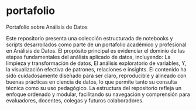 # portafolio
Portafolio sobre Análisis de Datos

Este repositorio presenta una colección estructurada de notebooks y scripts desarrollados como parte de un portafolio académico y profesional en Análisis de Datos. El propósito principal es evidenciar el dominio de las etapas fundamentales del análisis aplicado de datos, incluyendo:
La limpieza y transformación de datos,
El análisis exploratorio de variables,
Y, la visualización efectiva de patrones, relaciones e insights.
El contenido ha sido cuidadosamente diseñado para ser claro, reproducible y alineado con buenas prácticas en ciencia de datos, lo que permite tanto su consulta técnica como su uso pedagógico. La estructura del repositorio refleja un enfoque ordenado y modular, facilitando su navegación y comprensión para evaluadores, docentes, colegas y futuros colaboradores.
